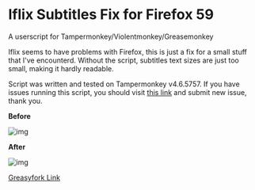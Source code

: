 # Iflix Subtitles Fix for Firefox 59
A userscript for Tampermonkey/Violentmonkey/Greasemonkey

Iflix seems to have problems with Firefox, this is just a fix for a small stuff that I've encounterd. Without the script, subtitles text sizes are just too small, making it hardly readable.

Script was written and tested on Tampermonkey v4.6.5757. If you have issues running this script, you should visit [this link](https://github.com/tkhquang/userscripts/issues/new) and submit new issue, thank you.

**Before**

![img](https://greasyfork.org/system/screenshots/screenshots/000/010/979/original/Before.jpg)

**After**

![img](https://greasyfork.org/system/screenshots/screenshots/000/010/980/original/After.jpg)

[Greasyfork Link](https://greasyfork.org/en/scripts/367324-iflix-subtitles-fix-for-firefox-59)
